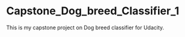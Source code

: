 # Capstone_Dog_breed_Classifier_1
This is my capstone project on Dog breed classifier for Udacity. 
